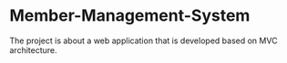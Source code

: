 # Member-Management-System
The project is about a web application that is developed based on MVC architecture.
